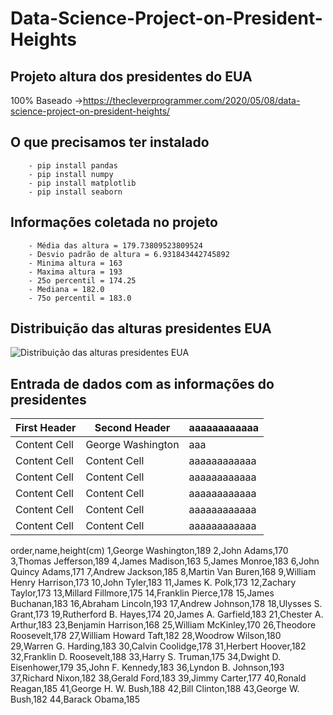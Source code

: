 # Data-Science-Project-on-President-Heights

## Projeto altura dos presidentes do EUA 
100% Baseado ->https://thecleverprogrammer.com/2020/05/08/data-science-project-on-president-heights/

## O que precisamos ter instalado 
        - pip install pandas
        - pip install numpy
        - pip install matplotlib
        - pip install seaborn
        
## Informações coletada no projeto

        - Média das altura = 179.73809523809524
        - Desvio padrão de altura = 6.931843442745892
        - Minima altura = 163
        - Maxima altura = 193
        - 25o percentil = 174.25
        - Mediana = 182.0
        - 75o percentil = 183.0
 ## Distribuição das alturas presidentes EUA
 
![Distribuição das alturas presidentes EUA](https://i.imgur.com/BYXWyCK.png)
        


## Entrada de dados com as informações do presidentes

| First Header  | Second Header | aaaaaaaaaaaa |
| ------------- | ------------- | -------------|
| Content Cell  | George Washington | aaa |
| Content Cell  | Content Cell  | aaaaaaaaaaaa |
| Content Cell  | Content Cell  | aaaaaaaaaaaa |
| Content Cell  | Content Cell  | aaaaaaaaaaaa |
| Content Cell  | Content Cell  | aaaaaaaaaaaa |
| Content Cell  | Content Cell  | aaaaaaaaaaaa |

order,name,height(cm)
1,George Washington,189
2,John Adams,170
3,Thomas Jefferson,189
4,James Madison,163
5,James Monroe,183
6,John Quincy Adams,171
7,Andrew Jackson,185
8,Martin Van Buren,168
9,William Henry Harrison,173
10,John Tyler,183
11,James K. Polk,173
12,Zachary Taylor,173
13,Millard Fillmore,175
14,Franklin Pierce,178
15,James Buchanan,183
16,Abraham Lincoln,193
17,Andrew Johnson,178
18,Ulysses S. Grant,173
19,Rutherford B. Hayes,174
20,James A. Garfield,183
21,Chester A. Arthur,183
23,Benjamin Harrison,168
25,William McKinley,170
26,Theodore Roosevelt,178
27,William Howard Taft,182
28,Woodrow Wilson,180
29,Warren G. Harding,183
30,Calvin Coolidge,178
31,Herbert Hoover,182
32,Franklin D. Roosevelt,188
33,Harry S. Truman,175
34,Dwight D. Eisenhower,179
35,John F. Kennedy,183
36,Lyndon B. Johnson,193
37,Richard Nixon,182
38,Gerald Ford,183
39,Jimmy Carter,177
40,Ronald Reagan,185
41,George H. W. Bush,188
42,Bill Clinton,188
43,George W. Bush,182
44,Barack Obama,185
